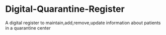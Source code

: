 # Digital-Quarantine-Register
A digital register to maintain,add,remove,update information about patients in a quarantine center
